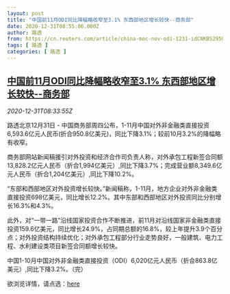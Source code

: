 ```yaml
---
layout: post
title: "中国前11月ODI同比降幅略收窄至3.1% 东西部地区增长较快--商务部"
date: 2020-12-31T08:55:06.000Z
author: 路透
from: https://cn.reuters.com/article/china-moc-nov-odi-1231-idCNKBS2950PF
tags: [ 路透 ]
categories: [ 路透 ]
---
```

<!--1609404906000-->
[中国前11月ODI同比降幅略收窄至3.1% 东西部地区增长较快--商务部](https://cn.reuters.com/article/china-moc-nov-odi-1231-idCNKBS2950PF)
------

<div>
<div><i>2020-12-31T08:33:55Z</i></div><p>路透北京12月31日 - 中国商务部周四公布，1-11月中国对外非金融类直接投资6,593.6亿元人民币(折合950.8亿美元)，同比下降3.1%；较前10月3.2%的降幅略有收窄。</p><p>商务部网站新闻稿援引对外投资和经济合作司负责人称，对外承包工程新签合同额13,828.2亿元人民币（折合1,994亿美元）,同比下降3.7%；完成营业额8,349.6亿元人民币（折合1,204亿美元）,同比下降10.2%。</p><p>“东部和西部地区对外投资增长较快。”新闻稿称，1-11月，地方企业对外非金融类直接投资698亿美元，同比增长12.2%。其中东部和西部地区对外投资同比分别增长16.3%和4.3%。</p><p>此外，对“一带一路”沿线国家投资合作不断推进，前11月对沿线国家非金融类直接投资159.6亿美元，同比增长24.9%，占同期总额的16.8%，较上年提升3.9个百分点；对外投资结构持续优化；对外承包工程部分行业走势良好，一般建筑、电力工程、水利建设类项目新签合同额增长较快。</p><p>中国1-10月中国对外非金融类直接投资（ODI）6,020亿元人民币（折合863.8亿美元）,同比下降3.2%。（完）</p><p>欲浏览详情，请点选：<a href="http://www.mofcom.gov.cn/article/ae/sjjd/202012/20201203027796.shtml">here</a></p>
</div>
